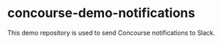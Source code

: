 # concourse-demo-notifications
This demo repository is used to send Concourse notifications to Slack.
